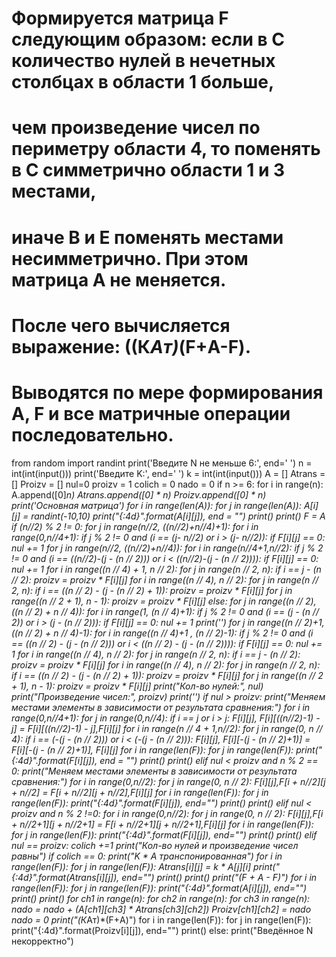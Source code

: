 # Формируется матрица F следующим образом: если в С количество нулей в нечетных столбцах в области 1 больше,
# чем произведение чисел по периметру области 4, то поменять в С симметрично области 1 и 3 местами,
# иначе В и Е поменять местами несимметрично. При этом матрица А не меняется.
# После чего вычисляется выражение: ((К*Aт)*(F+А-F).
# Выводятся по мере формирования А, F и все матричные операции последовательно.
from random import randint
print('Введите N не меньше 6:', end=' ')
n = int(int(input()))
print('Введите K:', end=' ')
k = int(int(input()))
A = []
Atrans = []
Proizv = []
nul=0
proizv = 1
colich = 0
nado = 0
if n >= 6:
    for i in range(n):
        A.append([0]*n)
        Atrans.append([0] * n)
        Proizv.append([0] * n)
    print('Основная матрица')
    for i in range(len(A)):
        for j in range(len(A)):
            A[i][j] = randint(-10,10)
            print("{:4d}".format(A[i][j]), end = "")
        print()
    print()
    F = A
    if (n//2) % 2 != 0:
        for j in range(n//2, ((n//2)+n//4)+1):
            for i in range(0,n//4+1):
                if j % 2 != 0 and (i == (j- n//2) or i > (j- n//2)):
                    if F[i][j] == 0:
                        nul += 1
        for j in range(n//2, ((n//2)+n//4)):
            for i in range(n//4+1,n//2):
                if j % 2 != 0 and (i == ((n//2)-(j - (n // 2))) or i < ((n//2)-(j - (n // 2)))):
                    if F[i][j] == 0:
                        nul += 1
        for i in range((n // 4) + 1, n // 2):
            for j in range(n // 2, n):
                if i == j - (n // 2):
                    proizv = proizv * F[i][j]
        for i in range((n // 4), n // 2):
            for j in range(n // 2, n):
                if i == ((n // 2) - (j - (n // 2) + 1)):
                    proizv = proizv * F[i][j]
        for j in range((n // 2 + 1), n - 1):
            proizv = proizv * F[i][j]
    else:
        for j in range((n // 2), ((n // 2) + n // 4)):
            for i in range(1, (n // 4)+1):
                if j % 2 != 0 and (i == (j - (n // 2)) or i > (j - (n // 2))):
                    if F[i][j] == 0:
                        nul += 1
        print('')
        for j in range((n // 2)+1, ((n // 2) + n // 4)-1):
            for i in range((n // 4)+1 , (n // 2)-1):
                if j % 2 != 0 and (i == ((n // 2) - (j - (n // 2))) or i < ((n // 2) - (j - (n // 2)))):
                    if F[i][j] == 0:
                        nul += 1
        for i in range((n // 4), n // 2):
            for j in range(n // 2, n):
                if i == j - (n // 2):
                    proizv = proizv * F[i][j]
        for i in range((n // 4), n // 2):
            for j in range(n // 2, n):
                if i == ((n // 2) - (j - (n // 2) + 1)):
                    proizv = proizv * F[i][j]
        for j in range((n // 2 + 1), n - 1):
            proizv = proizv * F[i][j]
    print("Кол-во нулей:", nul)
    print("Произведение чисел:", proizv)
    print('')
    if nul > proizv:
        print("Меняем местами элементы в зависимости от результата сравнения:")
        for i in range(0,n//4+1):
            for j in range(0,n//4):
                if i == j or i > j:
                    F[i][j], F[i][((n//2)-1) - j] = F[i][((n//2)-1) - j],F[i][j]
        for i in range(n // 4 + 1,n//2):
            for j in range(0, n // 4):
                if i == (-(j - (n // 2))) or i < (-(j - (n // 2))):
                    F[i][j], F[i][-(j - (n // 2)+1)] = F[i][-(j - (n // 2)+1)], F[i][j]
        for i in range(len(F)):
            for j in range(len(F)):
                print("{:4d}".format(F[i][j]), end = "")
            print()
        print()
    elif nul < proizv and n % 2 == 0:
        print("Меняем местами элементы в зависимости от результата сравнения:")
        for i in range(0,n//2):
            for j in range(0, n // 2):
                F[i][j],F[i + n//2][j + n//2] = F[i + n//2][j + n//2],F[i][j]
        for i in range(len(F)):
            for j in range(len(F)):
                print("{:4d}".format(F[i][j]), end="")
            print()
        print()
    elif nul < proizv and n % 2 !=0:
        for i in range(0,n//2):
            for j in range(0, n // 2):
                F[i][j],F[i + n//2+1][j + n//2+1] = F[i + n//2+1][j + n//2+1],F[i][j]
        for i in range(len(F)):
            for j in range(len(F)):
                print("{:4d}".format(F[i][j]), end="")
            print()
        print()
    elif nul == proizv:
        colich +=1
        print("Кол-во нулей и произведение чисел равны")
    if colich == 0:
        print("K * A транспонированная")
        for i in range(len(F)):
            for j in range(len(F)):
                Atrans[i][j] = k * A[j][i]
                print("{:4d}".format(Atrans[i][j]), end="")
            print()
        print()
        print("(F + A - F)")
        for i in range(len(F)):
            for j in range(len(F)):
                print("{:4d}".format(A[i][j]), end="")
            print()
        print()
        for ch1 in range(n):
            for ch2 in range(n):
                for ch3 in range(n):
                    nado = nado + (A[ch1][ch3] * Atrans[ch3][ch2])
                Proizv[ch1][ch2] = nado
                nado = 0
        print("(К*Aт)*(F+А)")
        for i in range(len(F)):
            for j in range(len(F)):
                print("{:4d}".format(Proizv[i][j]), end="")
            print()
else:
    print("Введённое N некорректно")

